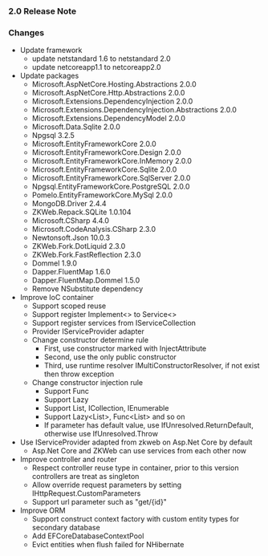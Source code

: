 ﻿### 2.0 Release Note

### Changes

- Update framework
	- update netstandard 1.6 to netstandard 2.0
	- update netcoreapp1.1 to netcoreapp2.0
- Update packages
	- Microsoft.AspNetCore.Hosting.Abstractions 2.0.0
	- Microsoft.AspNetCore.Http.Abstractions 2.0.0
	- Microsoft.Extensions.DependencyInjection 2.0.0
	- Microsoft.Extensions.DependencyInjection.Abstractions 2.0.0
	- Microsoft.Extensions.DependencyModel 2.0.0
	- Microsoft.Data.Sqlite 2.0.0
	- Npgsql 3.2.5
	- Microsoft.EntityFrameworkCore 2.0.0
	- Microsoft.EntityFrameworkCore.Design 2.0.0
	- Microsoft.EntityFrameworkCore.InMemory 2.0.0
	- Microsoft.EntityFrameworkCore.Sqlite 2.0.0
	- Microsoft.EntityFrameworkCore.SqlServer 2.0.0
	- Npgsql.EntityFrameworkCore.PostgreSQL 2.0.0
	- Pomelo.EntityFrameworkCore.MySql 2.0.0
	- MongoDB.Driver 2.4.4
	- ZKWeb.Repack.SQLite 1.0.104
	- Microsoft.CSharp 4.4.0
	- Microsoft.CodeAnalysis.CSharp 2.3.0
	- Newtonsoft.Json 10.0.3
	- ZKWeb.Fork.DotLiquid 2.3.0
	- ZKWeb.Fork.FastReflection 2.3.0
	- Dommel 1.9.0
	- Dapper.FluentMap 1.6.0
	- Dapper.FluentMap.Dommel 1.5.0
	- Remove NSubstitute dependency
- Improve IoC container
	- Support scoped reuse
	- Support register Implement<> to Service<>
	- Support register services from IServiceCollection
	- Provider IServiceProvider adapter
	- Change constructor determine rule
		- First, use constructor marked with InjectAttribute
		- Second, use the only public constructor
		- Third, use runtime resolver IMultiConstructorResolver, if not exist then throw exception
	- Change constructor injection rule
		- Support Func<T>
		- Support Lazy<T>
		- Support List<T>, ICollection<T>, IEnumerable<T>
		- Support Lazy<List<T>>, Func<List<T>> and so on
		- If parameter has default value, use IfUnresolved.ReturnDefault, otherwise use IfUnresolved.Throw
- Use IServiceProvider adapted from zkweb on Asp.Net Core by default
	- Asp.Net Core and ZKWeb can use services from each other now
- Improve controller and router
	- Respect controller reuse type in container, prior to this version controllers are treat as singleton
	- Allow override request parameters by setting IHttpRequest.CustomParameters
	- Support url parameter such as "get/{id}"
- Improve ORM
	- Support construct context factory with custom entity types for secondary database
	- Add EFCoreDatabaseContextPool
	- Evict entities when flush failed for NHibernate
